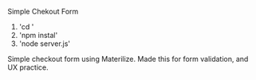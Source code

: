Simple Chekout Form

1. 'cd <Directory>'
2. 'npm instal'
3. 'node server.js'

Simple checkout form using Materilize. Made this for form validation, and UX practice.
